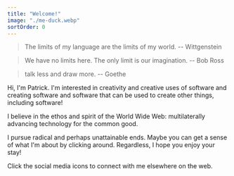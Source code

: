 ```yaml
---
title: "Welcome!"
image: "./me-duck.webp"
sortOrder: 0
---
```


> The limits of my language are the limits of my world. -- Wittgenstein

> We have no limits here. The only limit is our imagination. -- Bob Ross

> talk less and draw more. -- Goethe

Hi, I'm Patrick. I'm interested in creativity and creative uses of software and creating software and software that can be used to create other things, including software!

I believe in the ethos and spirit of the World Wide Web: multilaterally advancing technology for the common good.

I pursue radical and perhaps unattainable ends. Maybe you can get a sense of what I'm about by clicking around. Regardless, I hope you enjoy your stay!

Click the social media icons to connect with me elsewhere on the web.


